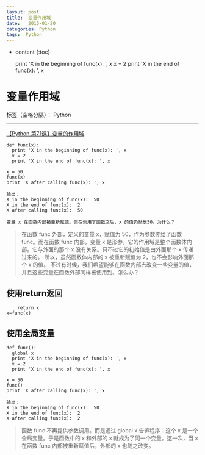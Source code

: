 ```yaml
---
layout: post
title:  变量作用域
date:   2015-01-20
categories: Python
tags:  Python
---
```


* content
{:toc}

  print 'X in the beginning of func(x): ', x
  x = 2
  print 'X in the end of func(x): ', x






# 变量作用域

标签（空格分隔）： Python

---

[【Python 第71课】变量的作用域](http://mp.weixin.qq.com/s?__biz=MjM5MDEyMDk4Mw==&mid=200564180&idx=1&sn=458540e775e179cabbd67b886f4a5079)

```
def func(x):
  print 'X in the beginning of func(x): ', x
  x = 2
  print 'X in the end of func(x): ', x

x = 50
func(x)
print 'X after calling func(x): ', x

输出：
X in the beginning of func(x):  50
X in the end of func(x):  2
X after calling func(x):  50

变量 x 在函数内部被重新赋值。但在调用了函数之后，x 的值仍然是50。为什么？

```

>在函数 func 外部，定义的变量 x，赋值为 50，作为参数传给了函数 func。而在函数 func 内部，变量 x 是形参，它的作用域是整个函数体内部。它与外面的那个 x 没有关系。只不过它的初始值是由外面那个 x 传递过来的。
所以，虽然函数体内部的 x 被重新赋值为 2，也不会影响外面那个 x 的值。
不过有时候，我们希望能够在函数内部去改变一些变量的值，并且这些变量在函数外部同样被使用到。怎么办？
## 使用return返回
```
    return x
x=func(x)
```
## 使用全局变量
```
def func():
  global x
  print 'X in the beginning of func(x): ', x
  x = 2
  print 'X in the end of func(x): ', x

x = 50
func()
print 'X after calling func(x): ', x

输出：
X in the beginning of func(x):  50
X in the end of func(x):  2
X after calling func(x):  2
```
>函数 func 不再提供参数调用。而是通过 global x 告诉程序：这个 x 是一个全局变量。于是函数中的 x 和外部的 x 就成为了同一个变量。这一次，当 x 在函数 func 内部被重新赋值后，外部的 x 也随之改变。